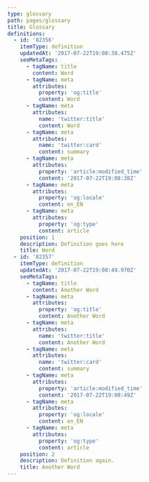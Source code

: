 ```yaml
---
type: glossary
path: pages/glossary
title: Glossary
definitions:
  - id: '82356'
    itemType: definition
    updatedAt: '2017-07-22T19:08:38.475Z'
    seoMetaTags:
      - tagName: title
        content: Word
      - tagName: meta
        attributes:
          property: 'og:title'
          content: Word
      - tagName: meta
        attributes:
          name: 'twitter:title'
          content: Word
      - tagName: meta
        attributes:
          name: 'twitter:card'
          content: summary
      - tagName: meta
        attributes:
          property: 'article:modified_time'
          content: '2017-07-22T19:08:38Z'
      - tagName: meta
        attributes:
          property: 'og:locale'
          content: en_EN
      - tagName: meta
        attributes:
          property: 'og:type'
          content: article
    position: 1
    description: Definition goes here
    title: Word
  - id: '82357'
    itemType: definition
    updatedAt: '2017-07-22T19:08:49.970Z'
    seoMetaTags:
      - tagName: title
        content: Another Word
      - tagName: meta
        attributes:
          property: 'og:title'
          content: Another Word
      - tagName: meta
        attributes:
          name: 'twitter:title'
          content: Another Word
      - tagName: meta
        attributes:
          name: 'twitter:card'
          content: summary
      - tagName: meta
        attributes:
          property: 'article:modified_time'
          content: '2017-07-22T19:08:49Z'
      - tagName: meta
        attributes:
          property: 'og:locale'
          content: en_EN
      - tagName: meta
        attributes:
          property: 'og:type'
          content: article
    position: 2
    description: Definition again.
    title: Another Word
---
```


